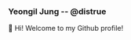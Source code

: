 ### Yeongil Jung -- @distrue

👋 Hi! Welcome to my Github profile!

<!--
**distrue/distrue** is a ✨ _special_ ✨ repository because its `README.md` (this file) appears on your GitHub profile.

### 🔭 I’m currently working on
- Software Maestro 11th
- Senior student (4th grade), Information Security Division, Korea University

### 🌱 I’m currently learning
- TypeScript, Golang, Java
- PyTorch
- Flutter
- Computer Vision
